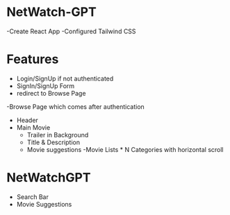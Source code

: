 # NetWatch-GPT

-Create React App
-Configured Tailwind CSS


# Features
- Login/SignUp if not authenticated
- SignIn/SignUp Form
- redirect to Browse Page

-Browse Page which comes after authentication
  - Header
  - Main Movie
    - Trailer in Background
    - Title & Description
    - Movie suggestions
       -Movie Lists * N Categories with horizontal scroll

# NetWatchGPT
   - Search Bar
   - Movie Suggestions
